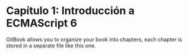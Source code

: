 # Capítulo 1: Introducción a ECMAScript 6

GitBook allows you to organize your book into chapters, each chapter is stored in a separate file like this one.
